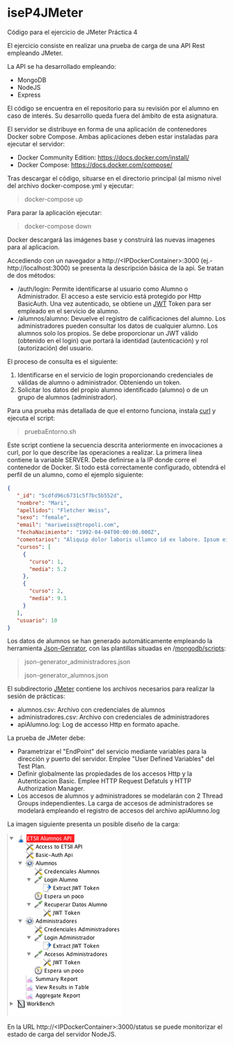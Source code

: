   

# iseP4JMeter
Código para el ejercicio de JMeter Práctica 4

El ejercicio consiste en realizar una prueba de carga de una API Rest empleando JMeter. 

La API se ha desarrollado empleando: 
* MongoDB
* NodeJS 
* Express 

El código se encuentra en el repositorio para su revisión por el alumno en caso de interés. Su desarrollo queda fuera del ámbito de esta asignatura. 

El servidor se distribuye en forma de una aplicación de contenedores Docker sobre Compose. Ambas aplicaciones deben estar instaladas para ejecutar el servidor: 
  * Docker Community Edition: https://docs.docker.com/install/
  * Docker Compose: https://docs.docker.com/compose/

Tras descargar el código, situarse en el directorio principal (al mismo nivel del archivo docker-compose.yml y ejecutar: 
> docker-compose up 
  
Para parar la aplicación ejecutar: 
> docker-compose down 
  
Docker descargará las imágenes base y construirá las nuevas imagenes para al aplicacion. 

Accediendo con un navegador a http://\<IPDockerContainer>:3000 (ej.- http://localhost:3000) se  presenta la descripción básica de la api. Se tratan de dos métodos: 
* /auth/login: Permite identificarse al usuario como Alumno o Administrador. El acceso a este servicio está protegido por Http BasicAuth. Una vez autenticado, se obtiene un [JWT](https://jwt.io) Token para ser empleado en el servicio de alumno. 
* /alumnos/alumno: Devuelve el registro de calificaciones del alumno. Los administradores pueden consultar los datos de cualquier alumno. Los alumnos solo los propios. Se debe proporcionar un JWT válido (obtenido en el login) que portará la identidad (autenticación) y rol (autorización) del usuario. 

El proceso de consulta es el siguiente: 
1. Identificarse en el servicio de login proporcionando credenciales de válidas de alumno o administrador. Obteniendo un token. 
2. Solicitar los datos del propio alumno identificado (alumno) o de un grupo de alumnos (administrador). 

Para una prueba más detallada de que el entorno funciona, instala [curl](https://curl.haxx.se) y ejecuta el script: 
> pruebaEntorno.sh

Este script contiene la secuencia descrita anteriormente en invocaciones a curl, por lo que describe las operaciones a realizar. La primera línea contiene la variable SERVER. Debe definirse a la IP donde corre el contenedor de Docker. Si todo está correctamente configurado, obtendrá el perfil de un alumno, como el ejemplo siguiente: 

```json
{
   "_id": "5cdfd96c6731c5f7bc5b552d",
   "nombre": "Mari",
   "apellidos": "Fletcher Weiss",
   "sexo": "female",
   "email": "mariweiss@tropoli.com",
   "fechaNacimiento": "1992-04-04T00:00:00.000Z",
   "comentarios": "Aliquip dolor laboris ullamco id ex labore. Ipsum eiusmod ut aliquip non cillum deserunt sunt commodo anim ad nisi excepteur eu deserunt. Sit sunt proident Lorem irure irure minim adipisicing cillum. Nostrud officia in proident velit velit sit fugiat pariatur quis ad laboris minim dolor elit. Sint velit pariatur commodo sint veniam exercitation. Duis proident minim consequat consectetur sint et tempor labore culpa esse. Exercitation laborum non esse mollit tempor ea dolor minim adipisicing mollit in aliqua.\r\nUllamco adipisicing excepteur commodo sunt nulla quis sunt velit Lorem pariatur sunt ad do incididunt. In eu nostrud ullamco laboris eu minim. Consequat sit et eiusmod officia ex sit minim sit laborum quis laborum labore non. Dolor nulla ut pariatur reprehenderit minim dolore consequat sunt aliquip ipsum esse. Excepteur consequat fugiat elit et nisi dolore aute minim nostrud et.\r\n",
   "cursos": [
     {
       "curso": 1,
       "media": 5.2
     },
     {
       "curso": 2,
       "media": 9.1
     }
   ],
   "usuario": 10
}
```

Los datos de alumnos se han generado automáticamente empleando la herramienta [Json-Genrator](https://www.json-generator.com), con las plantillas situadas en /[mongodb/scripts](https://github.com/davidPalomar-ugr/iseP4JMeter/tree/master/mongodb):

> json-generator_administradores.json
>
> json-generator_alumnos.json

El subdirectorio [JMeter](https://github.com/davidPalomar-ugr/iseP4JMeter/tree/master/jMeter) contiene los archivos necesarios para realizar la sesión de prácticas: 
* alumnos.csv: Archivo con credenciales de alumnos
 * administradores.csv: Archivo con credenciales de administradores
 * apiAlumno.log: Log de accesso Http en formato apache. 
    
La prueba de JMeter debe: 
* Parametrizar el "EndPoint" del servicio mediante variables para la dirección y puerto del servidor. Emplee "User Defined Variables" del Test Plan. 
* Definir globalmente las propiedades de los accesos Http y la Autenticacion Basic. Emplee HTTP Request Defatuls y HTTP Authorization Manager. 
* Los accesos de alumnos y administradores se modelarán con 2 Thread Groups independientes. La carga de accesos de administradores se modelará empleando el registro de accesos  del archivo apiAlumno.log

La imagen siguiente presenta un posible diseño de la carga: 

![JMeterLoadTest](images/jmeterLoadTest.png)

En la URL http://\<IPDockerContainer>:3000/status se puede monitorizar el estado de carga del servidor NodeJS. 

